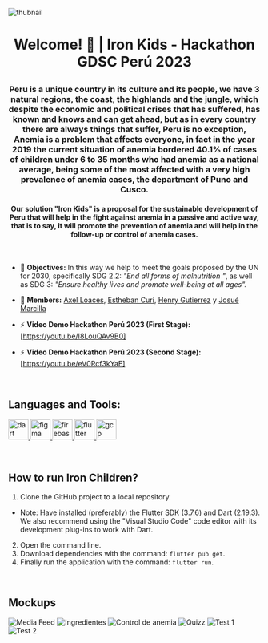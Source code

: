![thubnail](https://firebasestorage.googleapis.com/v0/b/iron-kids-app.appspot.com/o/ImagesScreen%2Firon_kids_slogan.png?alt=media&token=fd1fa4fc-68a5-4862-a230-3254e11633bc)

# <p align="center">Welcome! 👋 |  Iron Kids - Hackathon GDSC Perú 2023<p>

### <p align="center"> Peru is a unique country in its culture and its people, we have 3 natural regions, the coast, the highlands and the jungle, which despite the economic and political crises that has suffered, has known and knows and can get ahead, but as in every country there are always things that suffer, Peru is no exception, Anemia is a problem that affects everyone, in fact in the year 2019 the current situation of anemia bordered 40.1% of cases of children under 6 to 35 months who had anemia as a national average, being some of the most affected with a very high prevalence of anemia cases, the department of Puno and Cusco. <p>

#### <p align="center">Our solution "Iron Kids" is a proposal for the sustainable development of Peru that will help in the fight against anemia in a passive and active way, that is to say, it will promote the prevention of anemia and will help in the follow-up or control of anemia cases.<p>

<br>

- 📝 **Objectives:** In this way we help to meet the goals proposed by the UN for 2030, specifically SDG 2.2: *"End all forms of malnutrition "*, as well as SDG 3: *"Ensure healthy lives and promote well-being at all ages".* 

- 🤝 **Members:** [Axel Loaces](https://www.linkedin.com/in/axel-loaces-77745a216/), [Estheban Curi](https://www.linkedin.com/in/estheban-cg/), [Henry Gutierrez](https://www.linkedin.com/in/nhnery/) y [Josué Marcilla](https://www.linkedin.com/in/josué-marcilla-diaz-725581220/)

- ⚡ **Video Demo Hackathon Perú 2023 (First Stage):** [https://youtu.be/I8LouQAv9B0]
- ⚡ **Video Demo Hackathon Perú 2023 (Second Stage):** [https://youtu.be/eV0Rcf3kYaE]

<br>

## Languages and Tools:
<p align="left"> <a href="https://dart.dev" target="_blank" rel="noreferrer"> <img src="https://www.vectorlogo.zone/logos/dartlang/dartlang-icon.svg" alt="dart" width="40" height="40"/> </a> <a href="https://www.figma.com/" target="_blank" rel="noreferrer"> <img src="https://www.vectorlogo.zone/logos/figma/figma-icon.svg" alt="figma" width="40" height="40"/> </a> <a href="https://firebase.google.com/" target="_blank" rel="noreferrer"> <img src="https://www.vectorlogo.zone/logos/firebase/firebase-icon.svg" alt="firebase" width="40" height="40"/> </a> <a href="https://flutter.dev" target="_blank" rel="noreferrer"> <img src="https://www.vectorlogo.zone/logos/flutterio/flutterio-icon.svg" alt="flutter" width="40" height="40"/> </a> <a href="https://cloud.google.com" target="_blank" rel="noreferrer"> <img src="https://www.vectorlogo.zone/logos/google_cloud/google_cloud-icon.svg" alt="gcp" width="40" height="40"/> </a></p>

<br>

## How to run Iron Children?

1.  Clone the GitHub project to a local repository.
- Note: Have installed (preferably) the Flutter SDK (3.7.6) and Dart (2.19.3). We also recommend using the "Visual Studio Code" code editor with its development plug-ins to work with Dart.
2. Open the command line.
3. Download dependencies with the command: `flutter pub get`.
4. Finally run the application with the command: `flutter run`.

<br>

## Mockups

![Media Feed](https://firebasestorage.googleapis.com/v0/b/iron-kids-app.appspot.com/o/ImagesScreen%2FMedia%20Feed(1).png?alt=media&token=11b5aafc-1f6b-4409-b75f-2efe84a81ec1)
![Ingredientes](https://firebasestorage.googleapis.com/v0/b/iron-kids-app.appspot.com/o/ImagesScreen%2FIngredientes(1).png?alt=media&token=6d21741e-703a-4af0-8338-779144d3e65a)
![Control de anemia](https://firebasestorage.googleapis.com/v0/b/iron-kids-app.appspot.com/o/ImagesScreen%2FControldeAnemia(1).png?alt=media&token=13fd6a0c-bc7e-4435-93f7-c367be23de22)
![Quizz](https://firebasestorage.googleapis.com/v0/b/iron-kids-app.appspot.com/o/ImagesScreen%2FQuiz1(1).png?alt=media&token=fc7cd9f9-e898-44f5-adb2-5f4dc9341c16)
![Test 1](https://firebasestorage.googleapis.com/v0/b/iron-kids-app.appspot.com/o/ImagesScreen%2FTest_intro.png?alt=media&token=a6e84a1e-bfa1-455e-9890-20407faf4b44)
![Test 2](https://firebasestorage.googleapis.com/v0/b/iron-kids-app.appspot.com/o/ImagesScreen%2FTest_steps.png?alt=media&token=56f99e3d-04bf-47d7-b472-abfeb2433c71)
